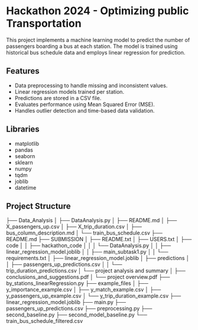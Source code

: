   # Hackathon 2024 - Optimizing public Transportation

This project implements a machine learning model to predict the number of passengers boarding a bus at each station. The model is trained using historical bus schedule data and employs linear regression for prediction. 

## Features
- Data preprocessing to handle missing and inconsistent values.
- Linear regression models trained per station.
- Predictions are stored in a CSV file.
- Evaluates performance using Mean Squared Error (MSE).
- Handles outlier detection and time-based data validation.
  
## Libraries
- matplotlib
- pandas
- seaborn
- sklearn
- numpy
- tqdm
- joblib
- datetime

## Project Structure
├── Data_Analysis
│   ├── DataAnalysis.py
│   ├── README.md
│   ├── X_passengers_up.csv
│   ├── X_trip_duration.csv
│   ├── bus_column_description.md
│   └── train_bus_schedule.csv
├── README.md
├── SUBMISSION
│   ├── README.txt
│   ├── USERS.txt
│   ├── code
│   │   ├── hackathon_code
│   │   │   └── DataAnalysis.py
│   │   ├── linear_regression_model.joblib
│   │   ├── main_subtask1.py
│   │   └── requirements.txt
│   ├── linear_regression_model.joblib
│   ├── predictions
│   │   ├── passengers_up_predictions.csv
│   │   └── trip_duration_predictions.csv
│   └── project analysis and summary
│       ├── conclusions_and_suggestions.pdf
│       └── project overview.pdf
├── by_stations_linearRegression.py
├── example_files
│   ├── y_importance_example.csv
│   ├── y_match_example.csv
│   ├── y_passengers_up_example.csv
│   └── y_trip_duration_example.csv
├── linear_regression_model.joblib
├── main.py
├── passengers_up_predictions.csv
├── preprocessing.py
├── second_baseline.py
├── second_model_baseline.py
└── train_bus_schedule_filtered.csv
